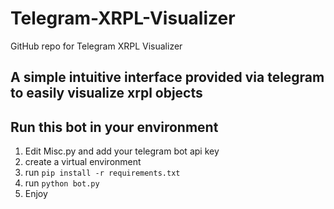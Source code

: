 # Telegram-XRPL-Visualizer
GitHub repo for Telegram XRPL Visualizer

## A simple intuitive interface provided via telegram to easily visualize xrpl objects


## Run this bot in your environment
1. Edit Misc.py and add your telegram bot api key
2. create a virtual environment
3. run `pip install -r requirements.txt`
4. run `python bot.py`
5. Enjoy
